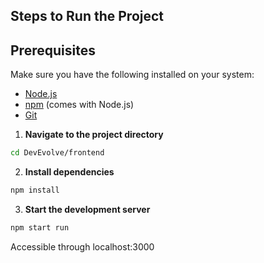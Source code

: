 ## Steps to Run the Project

## Prerequisites
Make sure you have the following installed on your system:
- [Node.js](https://nodejs.org/) 
- [npm](https://www.npmjs.com/) (comes with Node.js)
- [Git](https://git-scm.com/)

1. **Navigate to the project directory**
```sh
cd DevEvolve/frontend
```

2. **Install dependencies**
```sh
npm install
```

3. **Start the development server**
```sh
npm start run
```

Accessible through localhost:3000
